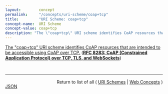 ```yaml
---
layout:        concept
permalink:     "/concepts/uri-scheme/coap+tcp"
title:         "URI Scheme: coap+tcp"
concept-name:  URI Scheme
concept-value: coap+tcp
description: "The \"coap+tcp\" URI scheme identifies CoAP resources that are intended to be accessible using CoAP over TCP."
---
```


[The "coap+tcp" URI scheme identifies CoAP resources that are intended to be accessible using CoAP over TCP.](http://tools.ietf.org/html/rfc8283#section-8.1 "Read documentation for URI Scheme &#34;coap+tcp&#34;") (**[RFC 8283: CoAP (Constrained Application Protocol) over TCP, TLS, and WebSockets](/specs/IETF/RFC/8283 "The Constrained Application Protocol (CoAP), although inspired by HTTP, was designed to use UDP instead of TCP. The message layer of CoAP over UDP includes support for reliable delivery, simple congestion control, and flow control. Some environments benefit from the availability of CoAP carried over reliable transports such as TCP or Transport Layer Security (TLS). This document outlines the changes required to use CoAP over TCP, TLS, and WebSockets transports. It also formally updates RFC 7641 for use with these transports and RFC 7959 to enable the use of larger messages over a reliable transport.")**)

<br/>
<hr/>

<p style="float : left"><a href="./coap+tcp.json" title="JSON representing this particular Web Concept value">JSON</a></p>
<p style="text-align: right">Return to list of all ( <a href="../uri-scheme/">URI Schemes</a> | <a href="../">Web Concepts</a> )</p>
